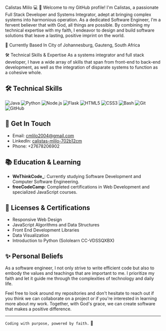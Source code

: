 Calistas Mlilo :computer: :pray:
Welcome to my GitHub profile! I'm Calistas, a passionate Full Stack Developer and Systems Integrator, adept at bringing complex systems into harmonious operation. As a dedicated Software Engineer, I'm a fervent believer that with God, all things are possible. By combining my technical expertise with my faith, I endeavor to design and build software solutions that leave a lasting, positive imprint on the world.

:round_pushpin: Currently Based In
City of Johannesburg, Gauteng, South Africa

:hammer_and_wrench: Technical Skills & Expertise
As a systems integrator and full stack developer, I have a wide array of skills that span from front-end to back-end development, as well as the integration of disparate systems to function as a cohesive whole.

## :hammer_and_wrench: Technical Skills
![Java](https://img.shields.io/badge/Java-%23ED8B00.svg?&style=for-the-badge&logo=java&logoColor=white)
![Python](https://img.shields.io/badge/Python-%23FFD43B.svg?&style=for-the-badge&logo=python&logoColor=blue)
![Node.js](https://img.shields.io/badge/Node.js-%23339933.svg?&style=for-the-badge&logo=node.js&logoColor=white)
![Flask](https://img.shields.io/badge/Flask-%23000.svg?&style=for-the-badge&logo=flask&logoColor=white)
![HTML5](https://img.shields.io/badge/HTML5-%23E34F26.svg?&style=for-the-badge&logo=html5&logoColor=white)
![CSS3](https://img.shields.io/badge/CSS3-%231572B6.svg?&style=for-the-badge&logo=css3&logoColor=white)
![Bash](https://img.shields.io/badge/Bash-%234EAA25.svg?&style=for-the-badge&logo=gnu-bash&logoColor=white)
![Git](https://img.shields.io/badge/Git-%23F05032.svg?&style=for-the-badge&logo=git&logoColor=white)
![GitHub](https://img.shields.io/badge/GitHub-%23181717.svg?&style=for-the-badge&logo=github&logoColor=white)


## :email: Get In Touch
- Email: cmlilo2004@gmail.com
- LinkedIn: [calistas-mlilo-702b12cm](https://linkedin.com/in/calistas-mlilo-702b12cm)
- Phone: +27678206902

## :books: Education & Learning
- **WeThinkCode_**: Currently studying Software Development and Computer Software Engineering.
- **freeCodeCamp**: Completed certifications in Web Development and specialized JavaScript courses.

## :scroll: Licenses & Certifications
- Responsive Web Design
- JavaScript Algorithms and Data Structures
- Front End Development Libraries
- Data Visualization
- Introduction to Python (Sololearn CC-VDSSQXBX)

## :sparkles: Personal Beliefs
As a software engineer, I not only strive to write efficient code but also to embody the values and teachings that are important to me. I prioritize my faith and let it guide me through the complexities of technology and daily life.


Feel free to look around my repositories and don't hesitate to reach out if you think we can collaborate on a project or if you're interested in learning more about my work. Together, with God's grace, we can create software that makes a positive difference.

---
`Coding with purpose, powered by faith.` :rocket:
